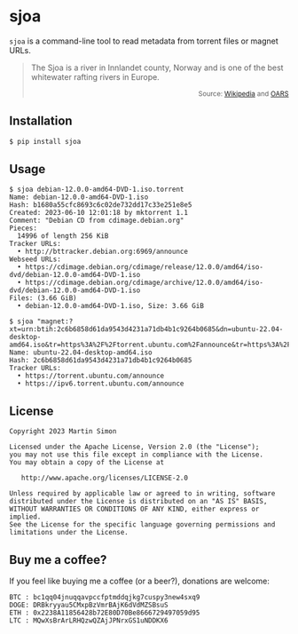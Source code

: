# sjoa

`sjoa` is a command-line tool to read metadata from torrent files or magnet URLs.

> The Sjoa is a river in Innlandet county, Norway and is one of the best
> whitewater rafting rivers in Europe.
>
> <p style="font-size: 12px" align="right">
>     Source: <a href="https://en.wikipedia.org/wiki/Sjoa">Wikipedia</a>
> and <a href="https://www.oars.com/blog/best-whitewater-rafting-in-europe/">OARS</a>
> </p>

## Installation

```bash
$ pip install sjoa
```

## Usage

```
$ sjoa debian-12.0.0-amd64-DVD-1.iso.torrent
Name: debian-12.0.0-amd64-DVD-1.iso
Hash: b1680a55cfc8693c6c02de732dd17c33e251e8e5
Created: 2023-06-10 12:01:18 by mktorrent 1.1
Comment: "Debian CD from cdimage.debian.org"
Pieces:
  14996 of length 256 KiB
Tracker URLs:
  • http://bttracker.debian.org:6969/announce
Webseed URLs:
  • https://cdimage.debian.org/cdimage/release/12.0.0/amd64/iso-dvd/debian-12.0.0-amd64-DVD-1.iso
  • https://cdimage.debian.org/cdimage/archive/12.0.0/amd64/iso-dvd/debian-12.0.0-amd64-DVD-1.iso
Files: (3.66 GiB)
  • debian-12.0.0-amd64-DVD-1.iso, Size: 3.66 GiB
```

```
$ sjoa "magnet:?xt=urn:btih:2c6b6858d61da9543d4231a71db4b1c9264b0685&dn=ubuntu-22.04-desktop-amd64.iso&tr=https%3A%2F%2Ftorrent.ubuntu.com%2Fannounce&tr=https%3A%2F%2Fipv6.torrent.ubuntu.com%2Fannounce"
Name: ubuntu-22.04-desktop-amd64.iso
Hash: 2c6b6858d61da9543d4231a71db4b1c9264b0685
Tracker URLs:
  • https://torrent.ubuntu.com/announce
  • https://ipv6.torrent.ubuntu.com/announce
```

## License

```
Copyright 2023 Martin Simon

Licensed under the Apache License, Version 2.0 (the "License");
you may not use this file except in compliance with the License.
You may obtain a copy of the License at

   http://www.apache.org/licenses/LICENSE-2.0

Unless required by applicable law or agreed to in writing, software
distributed under the License is distributed on an "AS IS" BASIS,
WITHOUT WARRANTIES OR CONDITIONS OF ANY KIND, either express or implied.
See the License for the specific language governing permissions and
limitations under the License.
```

## Buy me a coffee?

If you feel like buying me a coffee (or a beer?), donations are welcome:

```
BTC : bc1qq04jnuqqavpccfptmddqjkg7cuspy3new4sxq9
DOGE: DRBkryyau5CMxpBzVmrBAjK6dVdMZSBsuS
ETH : 0x2238A11856428b72E80D70Be8666729497059d95
LTC : MQwXsBrArLRHQzwQZAjJPNrxGS1uNDDKX6
```
